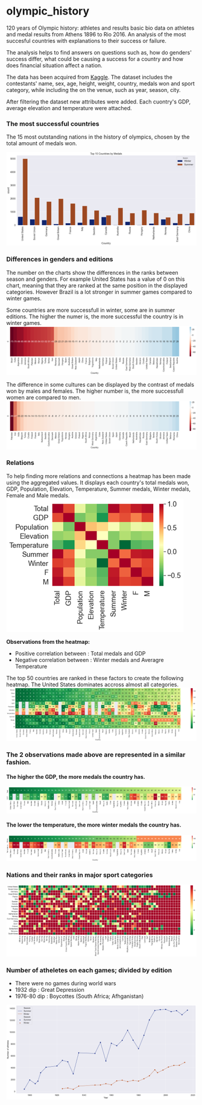 # olympic_history
120 years of Olympic history: athletes and results basic bio data on athletes and medal results from Athens 1896 to Rio 2016.
An analysis of the most succesful countries with explanations to their success or failure.


The analysis helps to find answers on questions such as, how do genders' success differ, what could be causing a success for a country and how does financial situation affect a nation. 

The data has been acquired from [Kaggle](https://www.kaggle.com/heesoo37/120-years-of-olympic-history-athletes-and-results). The dataset includes the contestants' name, sex, age, height, weight, country, medals won and sport category, while including the on the venue, such as year, season, city.

After filtering the dataset new attributes were added. Each cuontry's GDP, average elevation and temperature were attached.

### The most successful countries
The 15 most outstanding nations in the history of olympics, chosen by the total amount of medals won.

![](top_countries.png)

### Differences in genders and editions
The number on the charts show the differences in the ranks between season and genders. For example United States has a value of 0 on this chart, meaning that they are ranked at the same position in the displayed categories. However Brazil is a lot stronger in summer games compared to winter games.

Some countries are more successfull in winter, some are in summer editions. The higher the numer is, the more successful the country is in winter games.
![](seasonal.png)

The difference in some cultures can be displayed by the contrast of medals won by males and females. The higher number is, the more successfull women are compared to men.
![](gender.png)

### Relations

To help finding more relations and connections a heatmap has been made using the aggregated values. It displays each country's total medals won, GDP, Population, Elevation, Temperature, Summer medals, Winter medals, Female and Male medals.
![](corr.png)

**Observations from the heatmap:**
- Positive correlation between : Total medals and GDP
- Negative correlation between : Winter medals and Averagre Temperature

The top 50 countries are ranked in these factors to create the following heatmap. The United States dominates accross almost all categories.
![](overall_rank.png)

### The 2 observations made above are represented in a similar fashion.
#### The higher the GDP, the more medals the country has.
![](observation1.png)

#### The lower the temperature, the more winter medals the country has.
![](observation2.png)

### Nations and their ranks in major sport categories
![](sports.png)

### Number of atheletes on each games; divided by edition
- There were no games during world wars
- 1932 dip : Great Depression
- 1976-80 dip : Boycottes (South Africa; Afhganistan)

![](over_the_years.png)
